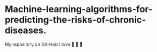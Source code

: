 # Machine-learning-algorithms-for-predicting-the-risks-of-chronic-diseases.
My repository on Git-Hub 
I love :pizza: :apple: :chocolate_bar:
